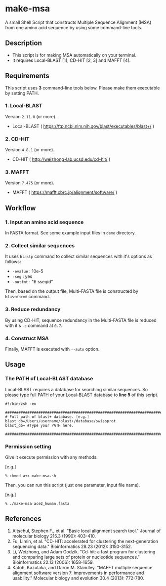 # make-msa 
A small Shell Script that constructs Multiple Sequence Alignment (MSA) from one amino acid sequence by using some command-line tools. 

## Description 

* This script is for making MSA automatically on your terminal. 
* It requires Local-BLAST [1], CD-HIT [2, 3] and MAFFT [4]. 

## Requirements 
This script uses **3** command-line tools below. Please make them executable by setting PATH.

### 1. Local-BLAST 

Version `2.11.0` (or more). 

* Local-BLAST ( https://ftp.ncbi.nlm.nih.gov/blast/executables/blast+/ ) 

### 2. CD-HIT 

Version `4.8.1` (or more). 

* CD-HIT ( http://weizhong-lab.ucsd.edu/cd-hit/ ) 

### 3. MAFFT 

Version `7.475` (or more). 

* MAFFT ( https://mafft.cbrc.jp/alignment/software/ ) 

## Workflow 

### 1. Input an amino acid sequence 

In  FASTA format. See some example input files in `demo` directory. 

### 2. Collect similar sequences 

It uses `blastp` command to collect similar sequences with it's options as follows: 

* `-evalue` : 10e-5 
* `-seg` : yes 
* `-outfmt` : "6 sseqid"  

Then, based on the output file, Multi-FASTA file is constructed by `blastdbcmd` command.

### 3. Reduce redundancy 

By using CD-HIT, sequence redundancy in the Multi-FASTA file is reduced with it's `-c` command at `0.7`.

### 4. Construct MSA 

Finally, MAFFT is executed with `--auto` option. 

## Usage 

### The PATH of Local-BLAST database 

Local-BLAST requires a database  for searching similar sequences. So please type full PATH of your Local-BLAST database to **line 5** of this script. 

```
#!/bin/zsh -eu

#########################################################################################
# Full path of blast+ database. [e.g.] blast_db=/Users/username/blast+/database/swissprot
blast_db= #Type your PATH here.

#########################################################################################

``` 

### Permission setting 

Give it execute permission with any methods.

[e.g.] 

```
% chmod a+x make-msa.sh
``` 
Then, you can run this script (just one parameter, input file name). 

[e.g.] 

```
% ./make-msa ace2_human.fasta
``` 

## References 

1. Altschul, Stephen F., et al. "Basic local alignment search tool." Journal of molecular biology 215.3 (1990): 403-410. 
2. Fu, Limin, et al. "CD-HIT: accelerated for clustering the next-generation sequencing data." Bioinformatics 28.23 (2012): 3150-3152.
3. Li, Weizhong, and Adam Godzik. "Cd-hit: a fast program for clustering and comparing large sets of protein or nucleotide sequences." Bioinformatics 22.13 (2006): 1658-1659. 
4. Katoh, Kazutaka, and Daron M. Standley. "MAFFT multiple sequence alignment software version 7: improvements in performance and usability." Molecular biology and evolution 30.4 (2013): 772-780.
